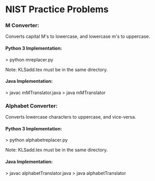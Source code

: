 NIST Practice Problems
=========
<h3>M Converter:</h3>
Converts capital M's to lowercase, and lowercase m's to uppercase.

<h4>Python 3 Implementation:</h4>
	> python mreplacer.py

Note: KLSadd.tex must be in the same directory.

<h4>Java Implementation:</h4>
	> javac mMTranslator.java
	> java mMTranslator


<h3>Alphabet Converter:</h3>
Converts lowercase characters to uppercase, and vice-versa.

<h4>Python 3 Implementation:</h4>
	> python alphabetreplacer.py

Note: KLSadd.tex must be in the same directory.

<h4>Java Implementation:</h4>
	> javac alphabetTranslator.java
	> java alphabetTranslator
